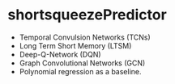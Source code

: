 # shortsqueezePredictor

- Temporal Convulsion Networks (TCNs)
- Long Term Short Memory (LTSM) 
- Deep-Q-Network (DQN)
- Graph Convolutional Networks (GCN) 
- Polynomial regression as a baseline.